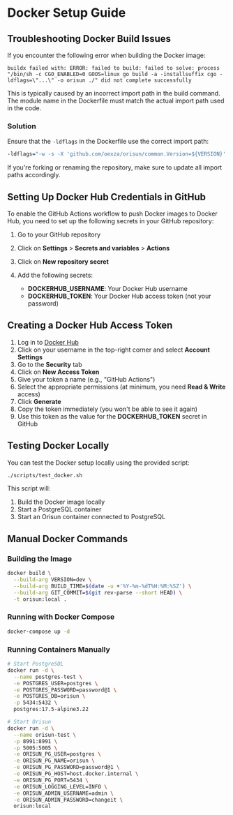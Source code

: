 # Docker Setup Guide

## Troubleshooting Docker Build Issues

If you encounter the following error when building the Docker image:

```
buildx failed with: ERROR: failed to build: failed to solve: process "/bin/sh -c CGO_ENABLED=0 GOOS=linux go build -a -installsuffix cgo -ldflags=\"...\" -o orisun ./" did not complete successfully
```

This is typically caused by an incorrect import path in the build command. The module name in the Dockerfile must match the actual import path used in the code.

### Solution

Ensure that the `-ldflags` in the Dockerfile use the correct import path:

```dockerfile
-ldflags="-w -s -X 'github.com/oexza/orisun/common.Version=${VERSION}' -X 'github.com/oexza/orisun/common.BuildTime=${BUILD_TIME}' -X 'github.com/oexza/orisun/common.GitCommit=${GIT_COMMIT}'" \
```

If you're forking or renaming the repository, make sure to update all import paths accordingly.

## Setting Up Docker Hub Credentials in GitHub

To enable the GitHub Actions workflow to push Docker images to Docker Hub, you need to set up the following secrets in your GitHub repository:

1. Go to your GitHub repository
2. Click on **Settings** > **Secrets and variables** > **Actions**
3. Click on **New repository secret**
4. Add the following secrets:

   - **DOCKERHUB_USERNAME**: Your Docker Hub username
   - **DOCKERHUB_TOKEN**: Your Docker Hub access token (not your password)

## Creating a Docker Hub Access Token

1. Log in to [Docker Hub](https://hub.docker.com/)
2. Click on your username in the top-right corner and select **Account Settings**
3. Go to the **Security** tab
4. Click on **New Access Token**
5. Give your token a name (e.g., "GitHub Actions")
6. Select the appropriate permissions (at minimum, you need **Read & Write** access)
7. Click **Generate**
8. Copy the token immediately (you won't be able to see it again)
9. Use this token as the value for the **DOCKERHUB_TOKEN** secret in GitHub

## Testing Docker Locally

You can test the Docker setup locally using the provided script:

```bash
./scripts/test_docker.sh
```

This script will:
1. Build the Docker image locally
2. Start a PostgreSQL container
3. Start an Orisun container connected to PostgreSQL

## Manual Docker Commands

### Building the Image

```bash
docker build \
  --build-arg VERSION=dev \
  --build-arg BUILD_TIME=$(date -u +'%Y-%m-%dT%H:%M:%SZ') \
  --build-arg GIT_COMMIT=$(git rev-parse --short HEAD) \
  -t orisun:local .
```

### Running with Docker Compose

```bash
docker-compose up -d
```

### Running Containers Manually

```bash
# Start PostgreSQL
docker run -d \
  --name postgres-test \
  -e POSTGRES_USER=postgres \
  -e POSTGRES_PASSWORD=password@1 \
  -e POSTGRES_DB=orisun \
  -p 5434:5432 \
  postgres:17.5-alpine3.22

# Start Orisun
docker run -d \
  --name orisun-test \
  -p 8991:8991 \
  -p 5005:5005 \
  -e ORISUN_PG_USER=postgres \
  -e ORISUN_PG_NAME=orisun \
  -e ORISUN_PG_PASSWORD=password@1 \
  -e ORISUN_PG_HOST=host.docker.internal \
  -e ORISUN_PG_PORT=5434 \
  -e ORISUN_LOGGING_LEVEL=INFO \
  -e ORISUN_ADMIN_USERNAME=admin \
  -e ORISUN_ADMIN_PASSWORD=changeit \
  orisun:local
```